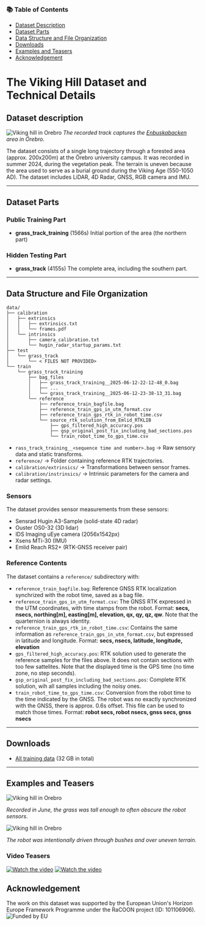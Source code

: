### 📚 Table of Contents

* [Dataset Description](#dataset-description)
* [Dataset Parts](#dataset-parts)
* [Data Structure and File Organization](#data-structure-and-file-organization)
* [Downloads](#downloads)
* [Examples and Teasers](#examples-and-teasers)
* [Acknowledgement](#acknowledgement)

# The Viking Hill Dataset and Technical Details

## Dataset description
![Viking hill in Orebro](media/viking_hill_sm.jpg)
*The recorded track captures the [Enbuskabacken](https://www.lansstyrelsen.se/orebro/besoksmal/kulturmiljoer/enbuskabacken.html) area in Örebro.*

The dataset consists of a single long trajectory through a forested area (approx. 200x200m) at the Örebro university campus.
It was recorded in summer 2024, during the vegetation peak. The terrain is uneven because the area used to serve as a burial ground during the Viking Age (550-1050 AD).
The dataset includes LiDAR, 4D Radar, GNSS, RGB camera and IMU.

---

## Dataset Parts
### Public Training Part

* **grass_track_training** (1566s)
 Initial portion of the area (the northern part)

### Hidden Testing Part

* **grass_track** (4155s)
 The complete area, including the southern part.  
---

## Data Structure and File Organization

```
data/
├── calibration
│   ├── extrinsics
│   │   ├── extrinsics.txt
│   │   └── frames.pdf
│   └── intrinsics
│       ├── camera_calibration.txt
│       └── hugin_radar_startup_params.txt
├── test
│   └── grass_track
│       └── < FILES NOT PROVIDED>               
└── train
    └── grass_track_training
        ├── bag_files
        │   ├── grass_track_training__2025-06-12-22-12-48_0.bag
        │   ├── ...
        │   └── grass_track_training__2025-06-12-23-38-13_31.bag
        └── reference
            ├── reference_train_bagfile.bag
            ├── reference_train_gps_in_utm_format.csv
            ├── reference_train_gps_rtk_in_robot_time.csv
            └── source_rtk_solution_from_Emlid_RTKLIB
                ├── gps_filtered_high_accuracy.pos
                ├── gsp_original_post_fix_including_bad_sections.pos
                └── train_robot_time_to_gps_time.csv
```

* `rass_track_training__<sequence time and number>.bag` → Raw sensory data and static transforms.
* `reference/` → Folder containing reference RTK trajectories.
* `calibration/extrinsics/` → Transformations between sensor frames.
* `calibration/instrinsics/` → Intrinsic parameters for the camera and radar settings.

### Sensors
The dataset provides sensor measurements from these sensors:

* Sensrad Hugin A3-Sample (solid-state 4D radar)
* Ouster OS0-32 (3D lidar)
* IDS Imaging uEye camera (2056x1542px)
* Xsens MTi-30 (IMU)
* Emlid Reach RS2+ (RTK-GNSS receiver pair)

### Reference Contents

The dataset contains a `reference/` subdirectory with:

* `reference_train_bagfile.bag`: Reference GNSS RTK localization synchrized with the robot time, saved as a bag file.
* `reference_train_gps_in_utm_format.csv`: The GNSS RTK expressed in the UTM coordinates, with time stamps from the robot. Format: **secs, nsecs, northing[m], easting[m], elevation, qx, qy, qz, qw**. Note that the quarternion is always identity.
* `reference_train_gps_rtk_in_robot_time.csv`: Contains the same information as `reference_train_gps_in_utm_format.csv`, but expressed in latitude and longitude. Format: **secs, nsecs, latitude, longitude, elevation**
* `gps_filtered_high_accuracy.pos`: RTK solution used to generate the reference samples for the files above. It does not contain sections with too few sattelites. Note that the displayed time is the GPS time (no time zone, no step seconds).
* `gsp_original_post_fix_including_bad_sections.pos`: Complete RTK solution, wih all samples including the noisy ones.
* `train_robot_time_to_gps_time.csv`: Conversion from the robot time to the time indicated by the GNSS. The robot was no exactly synchronized with the GNSS, there is approx. 0.6s offset. This file can be used to match those times. Format: **robot secs, robot nsecs, gnss secs, gnss nsecs** 

---

## Downloads

* [All training data](https://cloud.oru.se/s/dDMaJ3KLm5N3PDt) (32 GB in total)

---

## Examples and Teasers

![Viking hill in Orebro](media/husky_sm.jpg)

*Recorded in June, the grass was tall enough to often obscure the robot sensors.*

![Viking hill in Orebro](media/vegetation_sm.jpg)

*The robot was intentionally driven through bushes and over uneven terrain.*

### Video Teasers

[![Watch the video](https://img.youtube.com/vi/WGpa2mYYAf0/default.jpg)](https://youtu.be/WGpa2mYYAf0)
[![Watch the video](https://img.youtube.com/vi/Ioj59OIlEVM/default.jpg)](https://youtu.be/Ioj59OIlEVM)

## Acknowledgement

The work on this dataset was supported by the European Union's Horizon Europe Framework Programme under the RaCOON project (ID: 101106906).
![Funded by EU](media/EN_FundedbytheEU_RGB_POS.png)


